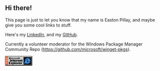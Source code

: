## Hi there!

This page is just to let you know that my name is Easton Pillay, and maybe give you some cool links to stuff.

Here's my [LinkedIn](https://www.linkedin.com/in/easton-pillay-53ba4118a), and my [GitHub](https://github.com/jedieaston).

Currently a volunteer moderator for the Windows Package Manager Community Repo (https://github.com/microsoft/winget-pkgs).

![the official browser of Corporate America(tm)](ie_logo.gif)
